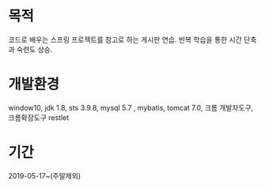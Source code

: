 # 목적

코드로 배우는 스프링 프로젝트를 참고로 하는 게시판 연습.
반복 학습을 통한 시간 단축과 숙련도 상승.

# 개발환경

window10, jdk 1.8, sts 3.9.8, mysql 5.7 , mybatis, tomcat 7.0, 크롬 개발자도구, 크롬확장도구 restlet

# 기간 

2019-05-17~(주말제외)
